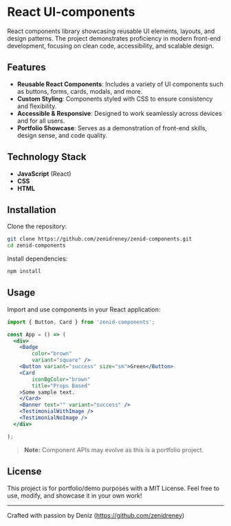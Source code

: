 # React UI-components

React components library showcasing reusable UI elements, layouts, and design patterns. The project demonstrates proficiency in modern front-end development, focusing on clean code, accessibility, and scalable design.

## Features

- **Reusable React Components**: Includes a variety of UI components such as buttons, forms, cards, modals, and more.
- **Custom Styling**: Components styled with CSS to ensure consistency and flexibility.
- **Accessible & Responsive**: Designed to work seamlessly across devices and for all users.
- **Portfolio Showcase**: Serves as a demonstration of front-end skills, design sense, and code quality.

## Technology Stack

- **JavaScript** (React)
- **CSS**
- **HTML**

## Installation

Clone the repository:

```bash
git clone https://github.com/zenidreney/zenid-components.git
cd zenid-components
```

Install dependencies:

```bash
npm install
```

## Usage

Import and use components in your React application:

```jsx
import { Button, Card } from 'zenid-components';

const App = () => (
  <div>
    <Badge
        color="brown"
        variant="square" />
    <Button variant="success" size="sm">Green</Button>
    <Card
        iconBgColor="brown"
        title="Props Based"
    >Some sample text.
    </Card>
    <Banner text="" variant="success" />
    <TestimonialWithImage />
    <TestimonialNoImage />
  </div>

);
```

> **Note:** Component APIs may evolve as this is a portfolio project.

## License

This project is for portfolio/demo purposes with a MIT License.
Feel free to use, modify, and showcase it in your own work!

---

Crafted with passion by Deniz (https://github.com/zenidreney)
